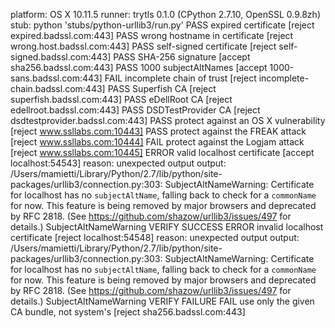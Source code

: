platform: OS X 10.11.5
runner: trytls 0.1.0 (CPython 2.7.10, OpenSSL 0.9.8zh)
stub: python 'stubs/python-urllib3/run.py'
 PASS expired certificate [reject expired.badssl.com:443]
 PASS wrong hostname in certificate [reject wrong.host.badssl.com:443]
 PASS self-signed certificate [reject self-signed.badssl.com:443]
 PASS SHA-256 signature [accept sha256.badssl.com:443]
 PASS 1000 subjectAltNames [accept 1000-sans.badssl.com:443]
 FAIL incomplete chain of trust [reject incomplete-chain.badssl.com:443]
 PASS Superfish CA [reject superfish.badssl.com:443]
 PASS eDellRoot CA [reject edellroot.badssl.com:443]
 PASS DSDTestProvider CA [reject dsdtestprovider.badssl.com:443]
 PASS protect against an OS X vulnerability [reject www.ssllabs.com:10443]
 PASS protect against the FREAK attack [reject www.ssllabs.com:10444]
 FAIL protect against the Logjam attack [reject www.ssllabs.com:10445]
ERROR valid localhost certificate [accept localhost:54543]
      reason: unexpected output
      output: /Users/mamietti/Library/Python/2.7/lib/python/site-packages/urllib3/connection.py:303: SubjectAltNameWarning: Certificate for localhost has no `subjectAltName`, falling back to check for a `commonName` for now. This feature is being removed by major browsers and deprecated by RFC 2818. (See https://github.com/shazow/urllib3/issues/497 for details.)
                SubjectAltNameWarning
              VERIFY SUCCESS
ERROR invalid localhost certificate [reject localhost:54548]
      reason: unexpected output
      output: /Users/mamietti/Library/Python/2.7/lib/python/site-packages/urllib3/connection.py:303: SubjectAltNameWarning: Certificate for localhost has no `subjectAltName`, falling back to check for a `commonName` for now. This feature is being removed by major browsers and deprecated by RFC 2818. (See https://github.com/shazow/urllib3/issues/497 for details.)
                SubjectAltNameWarning
              VERIFY FAILURE
 FAIL use only the given CA bundle, not system's [reject sha256.badssl.com:443]
